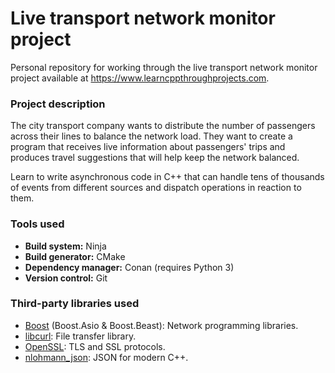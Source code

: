 # Live transport network monitor project

Personal repository for working through the live transport network monitor project available at https://www.learncppthroughprojects.com.

### Project description

The city transport company wants to distribute the number of passengers across their lines to balance the network load. They want to create a program that receives live information about passengers' trips and produces travel suggestions that will help keep the network balanced.

Learn to write asynchronous code in C++ that can handle tens of thousands of events from different sources and dispatch operations in reaction to them.

### Tools used

* **Build system:** Ninja
* **Build generator:** CMake
* **Dependency manager:** Conan (requires Python 3)
* **Version control:** Git

### Third-party libraries used

* [Boost](https://www.boost.org/) (Boost.Asio & Boost.Beast): Network programming libraries.
* [libcurl](https://curl.se/libcurl/): File transfer library.
* [OpenSSL](https://www.openssl.org/): TLS and SSL protocols.
* [nlohmann_json](https://github.com/nlohmann/json): JSON for modern C++.
